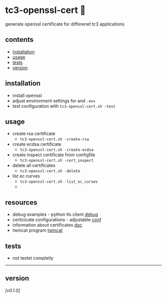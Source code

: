 # tc3-openssl-cert :closed_lock_with_key:
generate openssl certificate for differenet tc3 applications

## contents
* [installation](#installation)
* [usage](#usage)
* [tests](#tests)
* [version](#version)

## installation
* install openssl
* adjust environment settings for and `.env`
* test configuration with `tc3-openssl-cert.sh -test`

## usage 
* create rsa certificate
  - `tc3-openssl-cert.sh -create-rsa`
* create ecdsa certificate
  - `tc3-openssl-cert.sh -create-ecdsa`
* create inspect certificate from configfile
  - `tc3-openssl-cert.sh -cert_inspect`
* delete all certificates
  - `tc3-openssl-cert.sh -delete`
* list ec curves
  - `tc3-openssl-cert.sh -list_ec_curves`
  - 
## resources
* debug examples - python tls client [debug](debug/)
* certicicate configurations - adjustable [conf](conf/)
* information about certificates [doc](doc/)
* twincat program [twincat](twincat/)

## tests
* not testet completly
  
---
## version
*[v0.1.0]*
